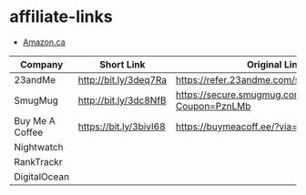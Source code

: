 # affiliate-links

* [Amazon.ca](amazon-ca.md)

Company | Short Link | Original Link
------------ | ------------- | -------------
23andMe| http://bit.ly/3deq7Ra | https://refer.23andme.com/s/brandonhimpfen
SmugMug | http://bit.ly/3dc8NfB | https://secure.smugmug.com/signup?Coupon=PznLMb
Buy Me A Coffee | https://bit.ly/3bivI68 | https://buymeacoff.ee/?via=brandonhimpfen
Nightwatch |  |  |
RankTrackr |  |  |
DigitalOcean |  |  |
